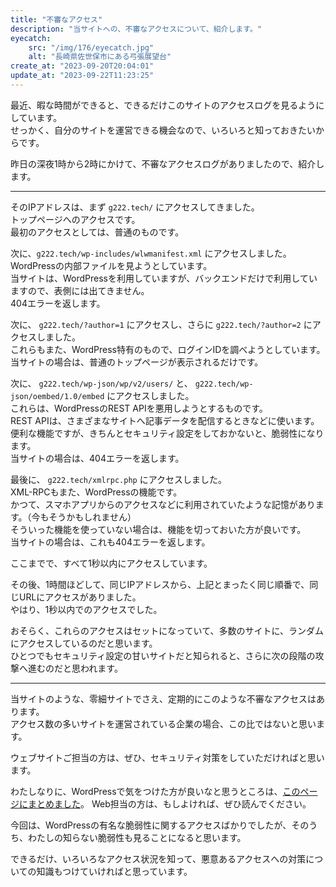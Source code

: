 ```yaml
---
title: "不審なアクセス"
description: "当サイトへの、不審なアクセスについて、紹介します。"
eyecatch: 
    src: "/img/176/eyecatch.jpg"
    alt: "長崎県佐世保市にある弓張展望台"
create_at: "2023-09-20T20:04:01"
update_at: "2023-09-22T11:23:25"
---
```


最近、暇な時間ができると、できるだけこのサイトのアクセスログを見るようにしています。  
せっかく、自分のサイトを運営できる機会なので、いろいろと知っておきたいからです。

昨日の深夜1時から2時にかけて、不審なアクセスログがありましたので、紹介します。

---

そのIPアドレスは、まず `g222.tech/` にアクセスしてきました。  
トップページへのアクセスです。  
最初のアクセスとしては、普通のものです。

次に、`g222.tech/wp-includes/wlwmanifest.xml` にアクセスしました。  
WordPressの内部ファイルを見ようとしています。  
当サイトは、WordPressを利用していますが、バックエンドだけで利用していますので、表側には出てきません。  
404エラーを返します。

次に、 `g222.tech/?author=1` にアクセスし、さらに `g222.tech/?author=2` にアクセスしました。  
これらもまた、WordPress特有のもので、ログインIDを調べようとしています。  
当サイトの場合は、普通のトップページが表示されるだけです。

次に、 `g222.tech/wp-json/wp/v2/users/` と、 `g222.tech/wp-json/oembed/1.0/embed` にアクセスしました。  
これらは、WordPressのREST APIを悪用しようとするものです。  
REST APIは、さまざまなサイトへ記事データを配信するときなどに使います。  
便利な機能ですが、きちんとセキュリティ設定をしておかないと、脆弱性になります。  
当サイトの場合は、404エラーを返します。

最後に、 `g222.tech/xmlrpc.php` にアクセスしました。  
XML-RPCもまた、WordPressの機能です。  
かつて、スマホアプリからのアクセスなどに利用されていたような記憶があります。（今もそうかもしれません）  
そういった機能を使っていない場合は、機能を切っておいた方が良いです。  
当サイトの場合は、これも404エラーを返します。

ここまでで、すべて1秒以内にアクセスしています。

その後、1時間ほどして、同じIPアドレスから、上記とまったく同じ順番で、同じURLにアクセスがありました。  
やはり、1秒以内でのアクセスでした。

おそらく、これらのアクセスはセットになっていて、多数のサイトに、ランダムにアクセスしているのだと思います。  
ひとつでもセキュリティ設定の甘いサイトだと知られると、さらに次の段階の攻撃へ進むのだと思われます。

---

当サイトのような、零細サイトでさえ、定期的にこのような不審なアクセスはあります。  
アクセス数の多いサイトを運営されている企業の場合、この比ではないと思います。

ウェブサイトご担当の方は、ぜひ、セキュリティ対策をしていただければと思います。

わたしなりに、WordPressで気をつけた方が良いなと思うところは、[このページにまとめました](https://g222.tech/archives/150.html)。
Web担当の方は、もしよければ、ぜひ読んでください。

今回は、WordPressの有名な脆弱性に関するアクセスばかりでしたが、そのうち、わたしの知らない脆弱性も見ることになると思います。

できるだけ、いろいろなアクセス状況を知って、悪意あるアクセスへの対策についての知識もつけていければと思っています。
